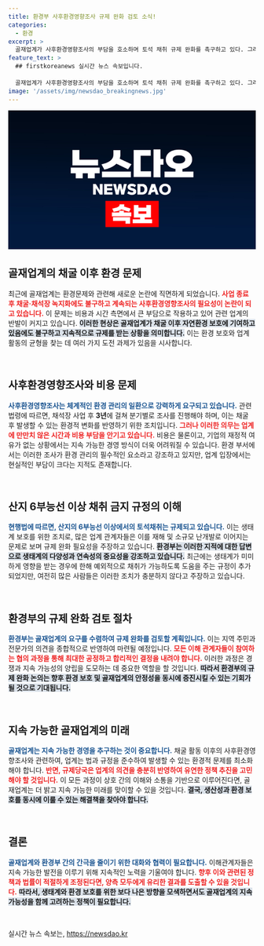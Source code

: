 ```yaml
---
title: 환경부 사후환경영향조사 규제 완화 검토 소식!
categories:
  - 환경
excerpt: >
  골재업계가 사후환경영향조사의 부담을 호소하며 토석 채취 규제 완화를 촉구하고 있다. 그러나 환경부는 생태계 보호를 위한 조치로, 지역 주민 의견을 종합 고려할 방침이라고 전했다. 과연 어떤 결론이 나올까?
feature_text: >
  ## firstkoreanews 실시간 뉴스 속보입니다.

  골재업계가 사후환경영향조사의 부담을 호소하며 토석 채취 규제 완화를 촉구하고 있다. 그러나 환경부는 생태계 보호를 위한 조치로, 지역 주민 의견을 종합 고려할 방침이라고 전했다. 과연 어떤 결론이 나올까?
image: '/assets/img/newsdao_breakingnews.jpg'
---
```


<p><img src="/assets/img/newsdao_breakingnews.jpg" alt="firstkoreanews 속보" /></p>

<h2 data-ke-size="size26">골재업계의 채굴 이후 환경 문제</h2>

<p data-ke-size="size16">최근에 골재업계는 환경문제와 관련해 새로운 논란에 직면하게 되었습니다. <b><span style="color: #ee2323;">사업 종료 후 채굴·채석장 녹지화에도 불구하고 계속되는 사후환경영향조사의 필요성이 논란이 되고 있습니다.</span></b> 이 문제는 비용과 시간 측면에서 큰 부담으로 작용하고 있어 관련 업계의 반발이 커지고 있습니다. <b><span style="background-color: #21538527;">이러한 현상은 골재업계가 채굴 이후 자연환경 보호에 기여하고 있음에도 불구하고 지속적으로 규제를 받는 상황을 의미합니다.</span></b> 이는 환경 보호와 업계 활동의 균형을 찾는 데 여러 가지 도전 과제가 있음을 시사합니다.</p>

<p data-ke-size="size16">&nbsp;</p>

<h2 data-ke-size="size26">사후환경영향조사와 비용 문제</h2>

<p data-ke-size="size16"><b><span style="color: #1a5490;">사후환경영향조사는 체계적인 환경 관리의 일환으로 강력하게 요구되고 있습니다.</span></b> 관련 법령에 따르면, 채석장 사업 후 <b>3년</b>에 걸쳐 분기별로 조사를 진행해야 하며, 이는 채굴 후 발생할 수 있는 환경적 변화를 반영하기 위한 조치입니다. <b><span style="color: #ee2323;">그러나 이러한 의무는 업계에 만만치 않은 시간과 비용 부담을 안기고 있습니다.</span></b> 비용은 물론이고, 기업의 재정적 여유가 없는 상황에서는 지속 가능한 경영 방식이 더욱 어려워질 수 있습니다. 환경 부서에서는 이러한 조사가 환경 관리의 필수적인 요소라고 강조하고 있지만, 업계 입장에서는 현실적인 부담이 크다는 지적도 존재합니다.</p>

<p data-ke-size="size16">&nbsp;</p>

<h2 data-ke-size="size26">산지 6부능선 이상 채취 금지 규정의 이해</h2>

<p data-ke-size="size16"><b><span style="color: #1a5490;">현행법에 따르면, 산지의 6부능선 이상에서의 토석채취는 규제되고 있습니다.</span></b> 이는 생태계 보호를 위한 조치로, 많은 업계 관계자들은 이를 재해 및 소규모 난개발로 이어지는 문제로 보며 규제 완화 필요성을 주장하고 있습니다. <b><span style="background-color: #21538527;">환경부는 이러한 지적에 대한 답변으로 생태계의 다양성과 연속성의 중요성을 강조하고 있습니다.</span></b> 최근에는 생태계가 미미하게 영향을 받는 경우에 한해 예외적으로 채취가 가능하도록 도움을 주는 규정이 추가되었지만, 여전히 많은 사람들은 이러한 조치가 충분하지 않다고 주장하고 있습니다.</p>

<p data-ke-size="size16">&nbsp;</p>

<h2 data-ke-size="size26">환경부의 규제 완화 검토 절차</h2>

<p data-ke-size="size16"><b><span style="color: #1a5490;">환경부는 골재업계의 요구를 수렴하여 규제 완화를 검토할 계획입니다.</span></b> 이는 지역 주민과 전문가의 의견을 종합적으로 반영하여 마련될 예정입니다. <b><span style="color: #ee2323;">모든 이해 관계자들이 참여하는 협의 과정을 통해 최대한 공정하고 합리적인 결정을 내려야 합니다.</span></b> 이러한 과정은 경쟁과 지속 가능성의 양립을 도모하는 데 중요한 역할을 할 것입니다. <b><span style="background-color: #21538527;">따라서 환경부의 규제 완화 논의는 향후 환경 보호 및 골재업계의 안정성을 동시에 증진시킬 수 있는 기회가 될 것으로 기대됩니다.</span></b></p>

<p data-ke-size="size16">&nbsp;</p>

<h2 data-ke-size="size26">지속 가능한 골재업계의 미래</h2>

<p data-ke-size="size16"><b><span style="color: #1a5490;">골재업계는 지속 가능한 경영을 추구하는 것이 중요합니다.</span></b> 채굴 활동 이후의 사후환경영향조사와 관련하여, 업계는 법과 규정을 준수하여 발생할 수 있는 환경적 문제를 최소화해야 합니다. <b><span style="color: #ee2323;">반면, 규제당국은 업계의 의견을 충분히 반영하여 유연한 정책 추진을 고민해야 할 것입니다.</span></b> 이 모든 과정이 상호 간의 이해와 소통을 기반으로 이루어진다면, 골재업계는 더 밝고 지속 가능한 미래를 맞이할 수 있을 것입니다. <b><span style="background-color: #21538527;">결국, 생산성과 환경 보호를 동시에 이룰 수 있는 해결책을 찾아야 합니다.</span></b></p>

<p data-ke-size="size16">&nbsp;</p>

<h2 data-ke-size="size26">결론</h2>

<p data-ke-size="size16"><b><span style="color: #1a5490;">골재업계와 환경부 간의 간극을 줄이기 위한 대화와 협력이 필요합니다.</span></b> 이해관계자들은 지속 가능한 발전을 이루기 위해 지속적인 노력을 기울여야 합니다. <b><span style="color: #ee2323;">향후 이와 관련된 정책과 법률이 적절하게 조정된다면, 양측 모두에게 유리한 결과를 도출할 수 있을 것입니다.</span></b> <b><span style="background-color: #21538527;">따라서, 생태계와 환경 보호를 위한 보다 나은 방향을 모색하면서도 골재업계의 지속 가능성을 함께 고려하는 정책이 필요합니다.</span></b></p>

<p data-ke-size="size16">&nbsp;</p>
실시간 뉴스 속보는, <a href="https://newsdao.kr" rel="dofollow">https://newsdao.kr</a>


